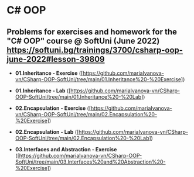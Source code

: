 # C# OOP


## Problems for exercises and homework for the "C# OOP" course @ SoftUni (June 2022)  https://softuni.bg/trainings/3700/csharp-oop-june-2022#lesson-39809


- **01.Inheritance - Exercise** ([https://github.com/mariaIvanova-vn/CSharp-OOP-SoftUni/tree/main/01.Inheritance%20-%20Exercise])

- **01.Inheritance - Lab** ([https://github.com/mariaIvanova-vn/CSharp-OOP-SoftUni/tree/main/01.Inheritance%20-%20Lab])

- **02.Encapsulation - Exercise** ([https://github.com/mariaIvanova-vn/CSharp-OOP-SoftUni/tree/main/02.Encapsulation%20-%20Exercise])

- **02.Encapsulation - Lab** ([https://github.com/mariaIvanova-vn/CSharp-OOP-SoftUni/tree/main/02.Encapsulation%20-%20Lab])

- **03.Interfaces and Abstraction - Exercise** ([https://github.com/mariaIvanova-vn/CSharp-OOP-SoftUni/tree/main/03.Interfaces%20and%20Abstraction%20-%20Exercise])
